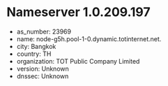 # Nameserver 1.0.209.197

* as_number: 23969
* name: node-g5h.pool-1-0.dynamic.totinternet.net.
* city: Bangkok
* country: TH
* organization: TOT Public Company Limited
* version: Unknown
* dnssec: Unknown
